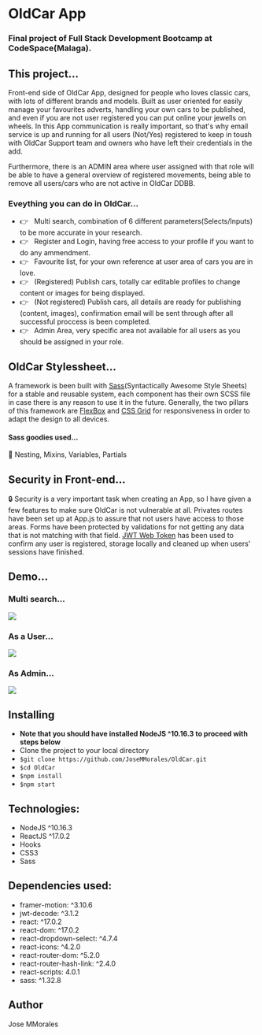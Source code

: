 # OldCar App 
### Final project of Full Stack Development Bootcamp at CodeSpace(Malaga).

## This project...
Front-end side of OldCar App, designed for people who loves classic cars, with lots of different brands and models. Built as user oriented for easily manage your favourites adverts, handling your own cars to be published, and even if you are not user registered you can put online your jewells on wheels. In this App communication is really important, so that's why email service is up and running for all users (Not/Yes) registered to keep in toush with OldCar Support team and owners who have left their credentials in the add.

Furthermore, there is an ADMIN area where user assigned with that role will be able to have a general overview of registered movements, being able to remove all users/cars who are not active in OldCar DDBB.

### Eveything you can do in OldCar...   
* :point_right: &nbsp; Multi search, combination of 6 different parameters(Selects/Inputs) to be more accurate in your research.
* :point_right: &nbsp; Register and Login, having free access to your profile if you want to do any ammendment. 
* :point_right: &nbsp; Favourite list, for your own reference at user area of cars you are in love.
* :point_right: &nbsp; (Registered) Publish cars, totally car editable profiles to change content or images for being displayed.
* :point_right: &nbsp; (Not registered) Publish cars, all details are ready for publishing (content, images), confirmation email will be sent through after all successful proccess is been completed.
* :point_right: &nbsp; Admin Area, very specific area not available for all users as you should be assigned in your role.

## OldCar Stylessheet... 
A framework is been built with [Sass](https://sass-lang.com/)(Syntactically Awesome Style Sheets) for a stable and reusable system, each component has their own SCSS file in case there is any reason to use it in the future. Generally, the two pillars of this framework are [FlexBox](https://developer.mozilla.org/en-US/docs/Web/CSS/CSS_Flexible_Box_Layout/Basic_Concepts_of_Flexbox) and [CSS Grid](https://developer.mozilla.org/en-US/docs/Web/CSS/CSS_Flexible_Box_Layout/Basic_Concepts_of_Flexbox) for responsiveness in order to adapt the design to all devices.

#### Sass goodies used...
:lollipop: Nesting, Mixins, Variables, Partials

## Security in Front-end...
:lock: Security is a very important task when creating an App, so I have given a few features to make sure OldCar is not vulnerable at all. Privates routes have been set up at App.js to assure that not users have access to those areas. Forms have been protected by validations for not getting any data that is not matching with that field. [JWT Web Token](https://jwt.io/introduction) has been used to confirm any user is registered, storage locally and cleaned up when users' sessions have finished.

## Demo...
### Multi search...
<img src="./public/gif/multiSearch.gif" />

### As a User...
<img src="./public/gif/user.gif" />

### As Admin...
<img src="./public/gif/admin.gif" />

## Installing
* **Note that you should have installed NodeJS ^10.16.3 to proceed with steps below**
* Clone the project to your local directory
* `$git clone https://github.com/JoseMMorales/OldCar.git`
* `$cd OldCar`
* `$npm install`
* `$npm start`

## Technologies: 
* NodeJS ^10.16.3
* ReactJS ^17.0.2
* Hooks
* CSS3
* Sass

## Dependencies used: 
* framer-motion: ^3.10.6
* jwt-decode: ^3.1.2
* react: ^17.0.2
* react-dom: ^17.0.2
* react-dropdown-select: ^4.7.4
* react-icons: ^4.2.0
* react-router-dom: ^5.2.0
* react-router-hash-link: ^2.4.0
* react-scripts: 4.0.1
* sass: ^1.32.8

## Author
Jose MMorales
